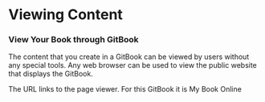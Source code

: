 # Viewing Content

### View Your Book through GitBook

The content that you create in a GitBook can be viewed by users without any special tools. Any web browser can be used to view the public website that displays the GitBook.

The URL links to the page viewer.  For this GitBook it is My Book Online

